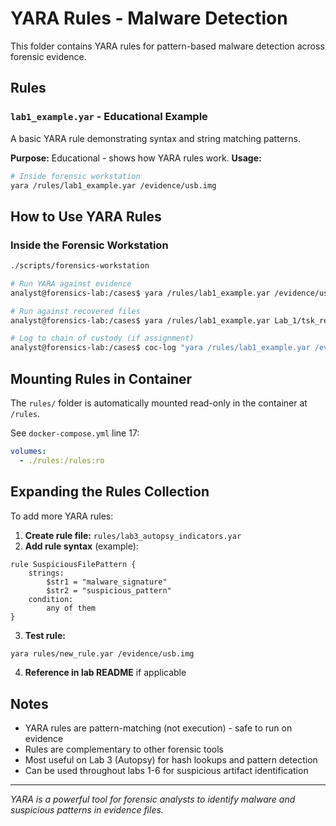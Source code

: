 # YARA Rules - Malware Detection

This folder contains YARA rules for pattern-based malware detection across forensic evidence.

## Rules

### `lab1_example.yar` - Educational Example
A basic YARA rule demonstrating syntax and string matching patterns.

**Purpose:** Educational - shows how YARA rules work.
**Usage:**
```bash
# Inside forensic workstation
yara /rules/lab1_example.yar /evidence/usb.img
```

## How to Use YARA Rules

### Inside the Forensic Workstation
```bash
./scripts/forensics-workstation

# Run YARA against evidence
analyst@forensics-lab:/cases$ yara /rules/lab1_example.yar /evidence/usb.img

# Run against recovered files
analyst@forensics-lab:/cases$ yara /rules/lab1_example.yar Lab_1/tsk_recover_out/

# Log to chain of custody (if assignment)
analyst@forensics-lab:/cases$ coc-log "yara /rules/lab1_example.yar /evidence/usb.img" "Malware pattern matching"
```

## Mounting Rules in Container

The `rules/` folder is automatically mounted read-only in the container at `/rules`.

See `docker-compose.yml` line 17:
```yaml
volumes:
  - ./rules:/rules:ro
```

## Expanding the Rules Collection

To add more YARA rules:

1. **Create rule file:** `rules/lab3_autopsy_indicators.yar`
2. **Add rule syntax** (example):
```yara
rule SuspiciousFilePattern {
    strings:
        $str1 = "malware_signature"
        $str2 = "suspicious_pattern"
    condition:
        any of them
}
```

3. **Test rule:**
```bash
yara rules/new_rule.yar /evidence/usb.img
```

4. **Reference in lab README** if applicable

## Notes

- YARA rules are pattern-matching (not execution) - safe to run on evidence
- Rules are complementary to other forensic tools
- Most useful on Lab 3 (Autopsy) for hash lookups and pattern detection
- Can be used throughout labs 1-6 for suspicious artifact identification

---

*YARA is a powerful tool for forensic analysts to identify malware and suspicious patterns in evidence files.*
